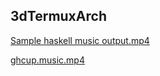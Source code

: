 ## 3dTermuxArch

[Sample haskell music output.mp4](https://user-images.githubusercontent.com/27742457/151226841-d11e98af-75a8-41c4-8862-fb2fa219e034.mp4)

[ghcup.music.mp4](https://github.com/TermuxArch/3dTermuxArch/blob/master/mono/ghcup.music.mp4)

<!-- TermuxArch/3dTermuxArch README.md EOF -->

